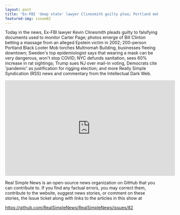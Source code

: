 ```yaml
---
layout: post
title: "Ex-FBI 'deep state' lawyer Clinesmith guilty plea; Portland mob torches buildings, businesses flee"
featured-img: issue82
---
```


Today in the news, Ex-FBI lawyer Kevin Clinesmith pleads guilty to falsifying documents used to monitor Carter Page; photos emerge of Bill Clinton betting a massage from an alleged Epstein victim in 2002; 200-person Portland Black Looter Mob torches Multnomah Building, businesses fleeing downtown; Sweden's top epidemiologist says that wearing a mask can be very dangerous, won't stop COVID; NYC defunds sanitation, sees 60% increase in rat sightings; Trump sues NJ over mail-in voting, Democrats cite 'pandemic' as justification for rigging election; and more Really Simple Syndication (RSS) news and commentary from the Intellectual Dark Web.

<iframe width="560" height="315" src="https://www.youtube.com/embed/KYy0yxyoy9o
" frameborder="0" allow="accelerometer; autoplay; encrypted-media; gyroscope; picture-in-picture" allowfullscreen></iframe>

Real Simple News is an open-source news organization on GitHub that you can contribute to. If you find any factual errors, you may correct them, contribute to the website, suggest news stories, or comment on these stories, the Issue ticket along with links to the articles in this show at 

<https://github.com/RealSimpleNews/RealSimpleNews/issues/82>
